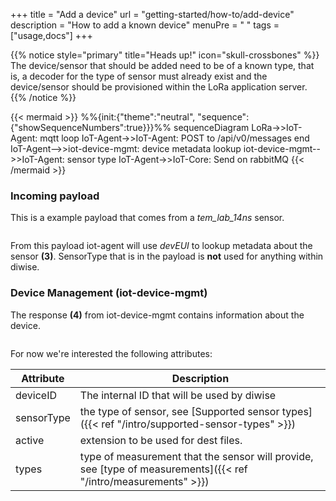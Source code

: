 +++
title = "Add a device"
url = "getting-started/how-to/add-device"
description = "How to add a known device"
menuPre = "<i class='fas fa-plus-square'></i> "
tags = ["usage,docs"]
+++

{{% notice style="primary" title="Heads up!" icon="skull-crossbones" %}}
The device/sensor that should be added need to be of a known type, that is, a decoder for the type of sensor must already exist and the device/sensor should be provisioned within the LoRa application server.
{{% /notice %}}

{{< mermaid >}}
%%{init:{"theme":"neutral", "sequence":{"showSequenceNumbers":true}}}%%
sequenceDiagram
    LoRa->>IoT-Agent: mqtt
    loop
        IoT-Agent->>IoT-Agent: POST to /api/v0/messages
    end
    IoT-Agent-->>iot-device-mgmt: device metadata lookup
    iot-device-mgmt-->>IoT-Agent: sensor type
    IoT-Agent->>IoT-Core: Send on rabbitMQ
{{< /mermaid >}}

### Incoming payload

This is a example payload that comes from a *tem_lab_14ns* sensor.

```json {{% include file="getting-started/how-to/incoming-payload.json" %}}
```

From this payload iot-agent will use *devEUI* to lookup metadata about the sensor **(3)**. SensorType that is in the payload is **not** used for anything within diwise.

### Device Management (iot-device-mgmt)

The response **(4)** from iot-device-mgmt contains information about the device.

```json {{% include file="getting-started/how-to/response.json" %}}
```

For now we're interested the following attributes:

| Attribute  | Description |
| ---------- | ----------- |
| deviceID   | The internal ID that will be used by diwise |
| sensorType | the type of sensor, see [Supported sensor types]({{< ref "/intro/supported-sensor-types" >}}) |
| active     | extension to be used for dest files. |
| types      | type of measurement that the sensor will provide, see [type of measurements]({{< ref "/intro/measurements" >}}) |
